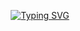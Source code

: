 <p align="center">
<a href="https://git.io/typing-svg"><img src="https://readme-typing-svg.demolab.com?font=times+new+roman&weight=500&size=21&pause=1000&color=882618&background=0D0D0D00&center=true&vCenter=true&width=435&lines=Nightfall+descends+upon+Harvest..." alt="Typing SVG" /></a>
</p>

